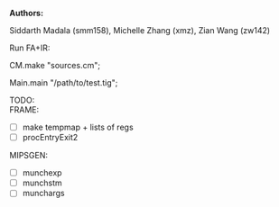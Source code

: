 **Authors:**

Siddarth Madala (smm158), Michelle Zhang (xmz), Zian Wang (zw142) 

Run FA+IR:

CM.make "sources.cm";

Main.main "/path/to/test.tig";

TODO:  
FRAME:
- [ ] make tempmap + lists of regs
- [ ] procEntryExit2

MIPSGEN:
- [ ] munchexp
- [ ] munchstm
- [ ] munchargs
